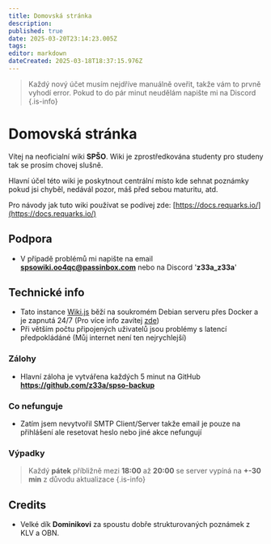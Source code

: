 ```yaml
---
title: Domovská stránka
description: 
published: true
date: 2025-03-20T23:14:23.005Z
tags: 
editor: markdown
dateCreated: 2025-03-18T18:37:15.976Z
---
```


> Každý nový účet musím nejdříve manuálně oveřit, takže vám to prvně vyhodí error. Pokud to do pár minut neudělám napište mi na Discord
{.is-info}

# Domovská stránka
Vítej na neoficialní wiki **SPŠO**. Wiki je zprostředkována studenty pro studeny tak se prosím chovej slušně.

Hlavní účel této wiki je poskytnout centrální místo kde sehnat poznámky pokud jsi chyběl, nedávál pozor, máš před sebou maturitu, atd.

Pro návody jak tuto wiki používat se podívej zde: [https://docs.requarks.io/](https://docs.requarks.io/)

## Podpora
- V případě problémů mi napište na email **spsowiki.oo4qc@passinbox.com** nebo na Discord '**z33a_z33a**'

## Technické info
- Tato instance [Wiki.js](https://js.wiki/) běží na soukromém Debian serveru přes Docker a je zapnutá 24/7 (Pro více info zavítej [zde](/cs/offtopic/technicke-info))
- Při větším počtu připojených uživatelů jsou problémy s latencí předpokládáné (Můj internet není ten nejrychlejší)

### Zálohy
- Hlavní záloha je vytvářena každých 5 minut na GitHub **https://github.com/z33a/spso-backup**

### Co nefunguje
- Zatím jsem nevytvořil SMTP Client/Server takže email je pouze na přihlášení ale resetovat heslo nebo jiné akce nefungují

### Výpadky
> Každý **pátek** příbližně mezi **18:00** až **20:00** se server vypíná na **+-30 min** z důvodu aktualizace
{.is-info}

## Credits
- Velké dík **Dominikovi** za spoustu dobře strukturovaných poznámek z KLV a OBN.